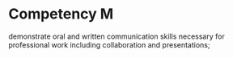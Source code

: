 # Competency M

demonstrate oral and written communication skills necessary for professional work including collaboration and presentations;